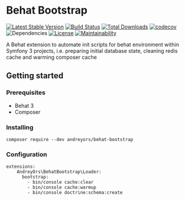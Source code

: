 # Behat Bootstrap

[![Latest Stable Version](https://poser.pugx.org/andreyors/behat-bootstrap/v/stable)](https://packagist.org/packages/andreyors/behat-bootstrap)
[![Build Status](https://travis-ci.org/andreyors/behat-bootstrap.svg?branch=master)](https://travis-ci.org/andreyors/behat-bootstrap)
[![Total Downloads](https://poser.pugx.org/andreyors/behat-bootstrap/downloads)](https://packagist.org/packages/andreyors/behat-bootstrap)
[![codecov](https://codecov.io/gh/andreyors/behat-bootstrap/branch/master/graph/badge.svg)](https://codecov.io/gh/andreyors/behat-bootstrap)
![Dependencies](https://img.shields.io/badge/dependencies-up%20to%20date-brightgreen.svg)
[![License](https://img.shields.io/badge/license-MIT-blue.svg)](https://opensource.org/licenses/MIT)
[![Maintainability](https://api.codeclimate.com/v1/badges/159fabcb277903962edb/maintainability)](https://codeclimate.com/github/andreyors/behat-bootstrap/maintainability)

A Behat extension to automate init scripts for behat environment within Symfony 3 projects, i.e. preparing initial database state, cleaning redis cache and warming composer cache

## Getting started

### Prerequisites
 - Behat 3
 - Composer

### Installing
`composer require --dev andreyors/behat-bootstrap`

### Configuration
```  
extensions:
    AndreyOrs\BehatBootstrap\Loader:
      bootstrap:
        - bin/console cache:clear
        - bin/console cache:warmup
        - bin/console doctrine:schema:create        
```

